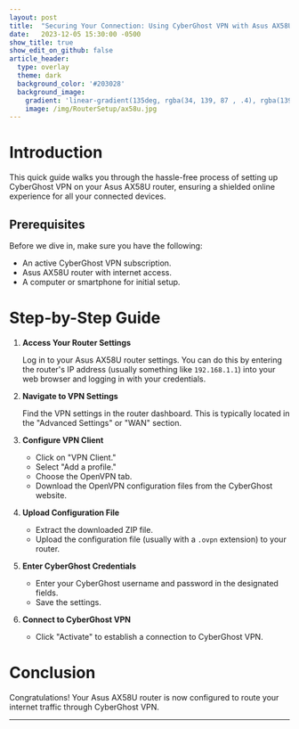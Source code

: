 ```yaml
---
layout: post
title:  "Securing Your Connection: Using CyberGhost VPN with Asus AX58U Router"
date:   2023-12-05 15:30:00 -0500
show_title: true
show_edit_on_github: false
article_header:
  type: overlay
  theme: dark
  background_color: '#203028'
  background_image:
    gradient: 'linear-gradient(135deg, rgba(34, 139, 87 , .4), rgba(139, 34, 139, .4))'
    image: /img/RouterSetup/ax58u.jpg
---
```


# Introduction

This quick guide walks you through the hassle-free process of setting up CyberGhost VPN on your Asus AX58U router, ensuring a shielded online experience for all your connected devices.

## Prerequisites

Before we dive in, make sure you have the following:

- An active CyberGhost VPN subscription.
- Asus AX58U router with internet access.
- A computer or smartphone for initial setup.

# Step-by-Step Guide

1. **Access Your Router Settings**

    Log in to your Asus AX58U router settings. You can do this by entering the router's IP address (usually something like `192.168.1.1`) into your web browser and logging in with your credentials.

2. **Navigate to VPN Settings**

    Find the VPN settings in the router dashboard. This is typically located in the "Advanced Settings" or "WAN" section.

3. **Configure VPN Client**

    - Click on "VPN Client."
    - Select "Add a profile."
    - Choose the OpenVPN tab.
    - Download the OpenVPN configuration files from the CyberGhost website.

4. **Upload Configuration File**

    - Extract the downloaded ZIP file.
    - Upload the configuration file (usually with a `.ovpn` extension) to your router.

5. **Enter CyberGhost Credentials**

    - Enter your CyberGhost username and password in the designated fields.
    - Save the settings.

6. **Connect to CyberGhost VPN**

    - Click "Activate" to establish a connection to CyberGhost VPN.

# Conclusion

Congratulations! Your Asus AX58U router is now configured to route your internet traffic through CyberGhost VPN.

---
